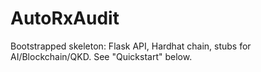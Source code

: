 # AutoRxAudit
Bootstrapped skeleton: Flask API, Hardhat chain, stubs for AI/Blockchain/QKD.
See "Quickstart" below.
